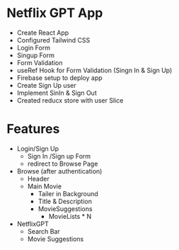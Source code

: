 # Netflix GPT App

- Create React App
- Configured Tailwind CSS
- Login Form
- Singup Form
- Form Validation
- useRef Hook for Form Validation (Singn In & Sign Up)
- Firebase setup to deploy app
- Create Sign Up user
- Implement SinIn & Sign Out
- Created reducx store with user Slice

# Features

- Login/Sign Up
  - Sign In /Sign up Form
  - redirect to Browse Page
- Browse (after authentication)
  - Header
  - Main Movie
    - Tailer in Background
    - Title & Description
    - MovieSuggestions
      - MovieLists \* N
- NetflixGPT
  - Search Bar
  - Movie Suggestions
